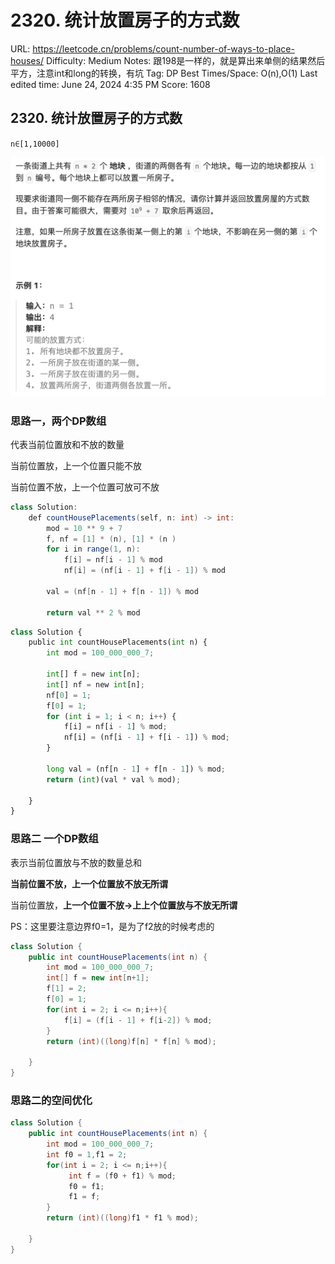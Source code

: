 # 2320. 统计放置房子的方式数

URL: https://leetcode.cn/problems/count-number-of-ways-to-place-houses/
Difficulty: Medium
Notes: 跟198是一样的，就是算出来单侧的结果然后平方，注意int和long的转换，有坑
Tag: DP
Best Times/Space: O(n),O(1)
Last edited time: June 24, 2024 4:35 PM
Score: 1608

## 2320. 统计放置房子的方式数

`n∈[1,10000]`

![Untitled](image/2320%20%E7%BB%9F%E8%AE%A1%E6%94%BE%E7%BD%AE%E6%88%BF%E5%AD%90%E7%9A%84%E6%96%B9%E5%BC%8F%E6%95%B0/Untitled.png)

### 思路一，两个DP数组

代表当前位置放和不放的数量

当前位置放，上一个位置只能不放

当前位置不放，上一个位置可放可不放

```java
class Solution:
    def countHousePlacements(self, n: int) -> int:
        mod = 10 ** 9 + 7
        f, nf = [1] * (n), [1] * (n )
        for i in range(1, n):
            f[i] = nf[i - 1] % mod
            nf[i] = (nf[i - 1] + f[i - 1]) % mod

        val = (nf[n - 1] + f[n - 1]) % mod

        return val ** 2 % mod
```

```python
class Solution {
    public int countHousePlacements(int n) {
        int mod = 100_000_000_7;

        int[] f = new int[n];
        int[] nf = new int[n];
        nf[0] = 1;
        f[0] = 1;
        for (int i = 1; i < n; i++) {
            f[i] = nf[i - 1] % mod;
            nf[i] = (nf[i - 1] + f[i - 1]) % mod;
        }

        long val = (nf[n - 1] + f[n - 1]) % mod;
        return (int)(val * val % mod);

    }
}
```

### 思路二 一个DP数组

表示当前位置放与不放的数量总和

**当前位置不放，上一个位置放不放无所谓**

当前位置放，**上一个位置不放→上上个位置放与不放无所谓**

PS：这里要注意边界f0=1，是为了f2放的时候考虑的

```java
class Solution {
    public int countHousePlacements(int n) {
        int mod = 100_000_000_7;
        int[] f = new int[n+1];
        f[1] = 2;
        f[0] = 1; 
        for(int i = 2; i <= n;i++){
            f[i] = (f[i - 1] + f[i-2]) % mod;        
        }
        return (int)((long)f[n] * f[n] % mod);

    }
}
```

### 思路二的空间优化

```java
class Solution {
    public int countHousePlacements(int n) {
        int mod = 100_000_000_7;
        int f0 = 1,f1 = 2;
        for(int i = 2; i <= n;i++){
             int f = (f0 + f1) % mod;        
             f0 = f1;
             f1 = f;
        }
        return (int)((long)f1 * f1 % mod);

    }
}
```